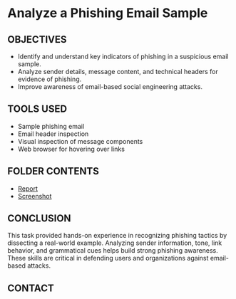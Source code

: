# Analyze a Phishing Email Sample

## OBJECTIVES  
- Identify and understand key indicators of phishing in a suspicious email sample.  
- Analyze sender details, message content, and technical headers for evidence of phishing.  
- Improve awareness of email-based social engineering attacks.

## TOOLS USED  
- Sample phishing email  
- Email header inspection  
- Visual inspection of message components  
- Web browser for hovering over links

   
## FOLDER CONTENTS

- [Report](https://github.com/Gautam-CyberSec/Analyze-a-Phishing-Email-Sample/commit/36eacd937705fe67683ba8e59de0efe11eb697c0)
- [Screenshot](https://github.com/Gautam-CyberSec/Analyze-a-Phishing-Email-Sample/tree/main/Screenshots)


## CONCLUSION  
This task provided hands-on experience in recognizing phishing tactics by dissecting a real-world example. Analyzing sender information, tone, link behavior, and grammatical cues helps build strong phishing awareness. These skills are critical in defending users and organizations against email-based attacks.

## CONTACT

